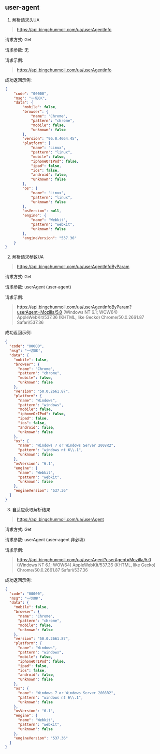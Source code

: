 ## user-agent

1. 解析请求头UA

> https://api.bingchunmoli.com/ua/userAgentInfo

请求方式: Get

请求参数: 无

请求示例:
> https://api.bingchunmoli.com/ua/userAgentInfo

成功返回示例:

```json
{
    "code": "00000",
    "msg": "一切OK",
    "data": {
        "mobile": false,
        "browser": {
            "name": "Chrome",
            "pattern": "chrome",
            "mobile": false,
            "unknown": false
        },
        "version": "96.0.4664.45",
        "platform": {
            "name": "Linux",
            "pattern": "linux",
            "mobile": false,
            "iphoneOrIPod": false,
            "ipad": false,
            "ios": false,
            "android": false,
            "unknown": false
        },
        "os": {
            "name": "Linux",
            "pattern": "linux",
            "unknown": false
        },
        "osVersion": null,
        "engine": {
            "name": "Webkit",
            "pattern": "webkit",
            "unknown": false
        },
        "engineVersion": "537.36"
    }
}
```

2. 解析请求参数UA

> https://api.bingchunmoli.com/ua/userAgentInfoByParam

请求方式: Get

请求参数: userAgent (user-agent)

请求示例:
> https://api.bingchunmoli.com/ua/userAgentInfoByParam?userAgent=Mozilla/5.0 (Windows NT 6.1; WOW64) AppleWebKit/537.36 (KHTML, like Gecko) Chrome/50.0.2661.87 Safari/537.36

成功返回示例:

```json
{
  "code": "00000",
  "msg": "一切OK",
  "data": {
    "mobile": false,
    "browser": {
      "name": "Chrome",
      "pattern": "chrome",
      "mobile": false,
      "unknown": false
    },
    "version": "50.0.2661.87",
    "platform": {
      "name": "Windows",
      "pattern": "windows",
      "mobile": false,
      "iphoneOrIPod": false,
      "ipad": false,
      "ios": false,
      "android": false,
      "unknown": false
    },
    "os": {
      "name": "Windows 7 or Windows Server 2008R2",
      "pattern": "windows nt 6\\.1",
      "unknown": false
    },
    "osVersion": "6.1",
    "engine": {
      "name": "Webkit",
      "pattern": "webkit",
      "unknown": false
    },
    "engineVersion": "537.36"
  }
}
```

3. 自适应获取解析结果

> https://api.bingchunmoli.com/ua/userAgent

请求方式: Get

请求参数: userAgent (user-agent 非必填)

请求示例:
> https://api.bingchunmoli.com/ua/userAgent?userAgent=Mozilla/5.0 (Windows NT 6.1; WOW64) AppleWebKit/537.36 (KHTML, like Gecko) Chrome/50.0.2661.87 Safari/537.36

成功返回示例:

```json
{
  "code": "00000",
  "msg": "一切OK",
  "data": {
    "mobile": false,
    "browser": {
      "name": "Chrome",
      "pattern": "chrome",
      "mobile": false,
      "unknown": false
    },
    "version": "50.0.2661.87",
    "platform": {
      "name": "Windows",
      "pattern": "windows",
      "mobile": false,
      "iphoneOrIPod": false,
      "ipad": false,
      "ios": false,
      "android": false,
      "unknown": false
    },
    "os": {
      "name": "Windows 7 or Windows Server 2008R2",
      "pattern": "windows nt 6\\.1",
      "unknown": false
    },
    "osVersion": "6.1",
    "engine": {
      "name": "Webkit",
      "pattern": "webkit",
      "unknown": false
    },
    "engineVersion": "537.36"
  }
}
```